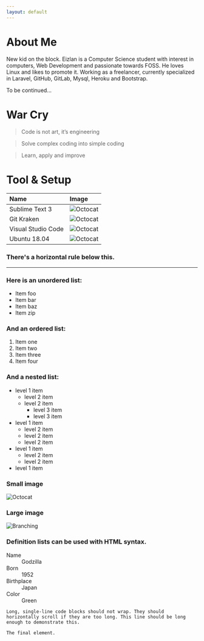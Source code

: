 ```yaml
---
layout: default
---
```


# About Me

New kid on the block. Eizlan is a Computer Science student with interest in computers, Web Development and passionate towards FOSS. He loves Linux and likes to promote it. Working as a freelancer, currently specialized in Laravel, GitHub, GitLab, Mysql, Heroku and Bootstrap.

To be continued...

# War Cry

> Code is not art, it’s engineering

> Solve complex coding into simple coding

> Learn, apply and improve

# Tool & Setup

| Name               |          Image            |
|:-------------      |:--------------------------|
| Sublime Text 3     | ![Octocat](https://www.sublimetext.com/images/logo.svg)                   |
| Git Kraken         | ![Octocat](http://svgur.com/i/1Rc.svg)  |
| Visual Studio Code | ![Octocat](http://www.iconninja.com/files/132/632/894/studio-microsoft-visual-windows-icon.png)  |
| Ubuntu 18.04       | ![Octocat](https://upload.wikimedia.org/wikipedia/commons/thumb/a/ab/Logo-ubuntu_cof-orange-hex.svg/2000px-Logo-ubuntu_cof-orange-hex.svg.png)  |

### There's a horizontal rule below this.

* * *

### Here is an unordered list:

*   Item foo
*   Item bar
*   Item baz
*   Item zip

### And an ordered list:

1.  Item one
1.  Item two
1.  Item three
1.  Item four

### And a nested list:

- level 1 item
  - level 2 item
  - level 2 item
    - level 3 item
    - level 3 item
- level 1 item
  - level 2 item
  - level 2 item
  - level 2 item
- level 1 item
  - level 2 item
  - level 2 item
- level 1 item

### Small image

![Octocat](https://assets-cdn.github.com/images/icons/emoji/octocat.png)

### Large image

![Branching](https://guides.github.com/activities/hello-world/branching.png)


### Definition lists can be used with HTML syntax.

<dl>
<dt>Name</dt>
<dd>Godzilla</dd>
<dt>Born</dt>
<dd>1952</dd>
<dt>Birthplace</dt>
<dd>Japan</dd>
<dt>Color</dt>
<dd>Green</dd>
</dl>

```
Long, single-line code blocks should not wrap. They should horizontally scroll if they are too long. This line should be long enough to demonstrate this.
```

```
The final element.
```
